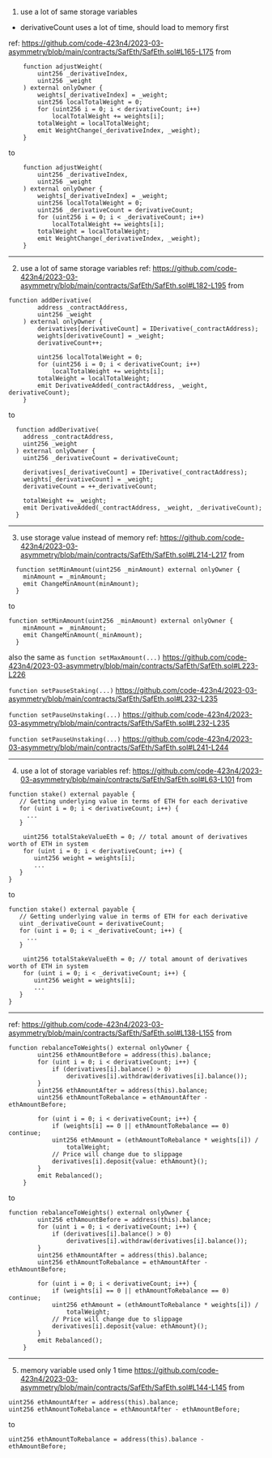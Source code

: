 1. use a lot of same storage variables
- derivativeCount uses a lot of time, should load to memory first

ref: https://github.com/code-423n4/2023-03-asymmetry/blob/main/contracts/SafEth/SafEth.sol#L165-L175
from
```
    function adjustWeight(
        uint256 _derivativeIndex,
        uint256 _weight
    ) external onlyOwner {
        weights[_derivativeIndex] = _weight;
        uint256 localTotalWeight = 0;
        for (uint256 i = 0; i < derivativeCount; i++)
            localTotalWeight += weights[i];
        totalWeight = localTotalWeight;
        emit WeightChange(_derivativeIndex, _weight);
    }
```

to
```
    function adjustWeight(
        uint256 _derivativeIndex,
        uint256 _weight
    ) external onlyOwner {
        weights[_derivativeIndex] = _weight;
        uint256 localTotalWeight = 0;
        uint256 _derivativeCount = derivativeCount;
        for (uint256 i = 0; i < _derivativeCount; i++)
            localTotalWeight += weights[i];
        totalWeight = localTotalWeight;
        emit WeightChange(_derivativeIndex, _weight);
    }
```

_________________

2. use a lot of same storage variables
ref: https://github.com/code-423n4/2023-03-asymmetry/blob/main/contracts/SafEth/SafEth.sol#L182-L195
from
```
function addDerivative(
        address _contractAddress,
        uint256 _weight
    ) external onlyOwner {
        derivatives[derivativeCount] = IDerivative(_contractAddress);
        weights[derivativeCount] = _weight;
        derivativeCount++;

        uint256 localTotalWeight = 0;
        for (uint256 i = 0; i < derivativeCount; i++)
            localTotalWeight += weights[i];
        totalWeight = localTotalWeight;
        emit DerivativeAdded(_contractAddress, _weight, derivativeCount);
    }
```
to
```
  function addDerivative(
    address _contractAddress,
    uint256 _weight
  ) external onlyOwner {
    uint256 _derivativeCount = derivativeCount;

    derivatives[_derivativeCount] = IDerivative(_contractAddress);
    weights[_derivativeCount] = _weight;
    derivativeCount = ++_derivativeCount;

    totalWeight += _weight;
    emit DerivativeAdded(_contractAddress, _weight, _derivativeCount);
  }
```

----------------------------------------

3. use storage value instead of memory
ref: https://github.com/code-423n4/2023-03-asymmetry/blob/main/contracts/SafEth/SafEth.sol#L214-L217
from
```
  function setMinAmount(uint256 _minAmount) external onlyOwner {
    minAmount = _minAmount;
    emit ChangeMinAmount(minAmount);
  }
```
to
```
function setMinAmount(uint256 _minAmount) external onlyOwner {
    minAmount = _minAmount;
    emit ChangeMinAmount(_minAmount);
  }
```

also the same as 
`function setMaxAmount(...)`
https://github.com/code-423n4/2023-03-asymmetry/blob/main/contracts/SafEth/SafEth.sol#L223-L226

`function setPauseStaking(...)`
https://github.com/code-423n4/2023-03-asymmetry/blob/main/contracts/SafEth/SafEth.sol#L232-L235

`function setPauseUnstaking(...)`
https://github.com/code-423n4/2023-03-asymmetry/blob/main/contracts/SafEth/SafEth.sol#L232-L235

`function setPauseUnstaking(...)`
https://github.com/code-423n4/2023-03-asymmetry/blob/main/contracts/SafEth/SafEth.sol#L241-L244

----------------------------

4. use a lot of storage variables
ref: https://github.com/code-423n4/2023-03-asymmetry/blob/main/contracts/SafEth/SafEth.sol#L63-L101
from
```
function stake() external payable {
   // Getting underlying value in terms of ETH for each derivative
   for (uint i = 0; i < derivativeCount; i++) {
     ...
   }
   
    uint256 totalStakeValueEth = 0; // total amount of derivatives worth of ETH in system
    for (uint i = 0; i < derivativeCount; i++) {
       uint256 weight = weights[i];
       ...
   }
}
```

to
```
function stake() external payable {
   // Getting underlying value in terms of ETH for each derivative
   uint _derivativeCount = derivativeCount;
   for (uint i = 0; i < _derivativeCount; i++) {
     ...
   }
   
    uint256 totalStakeValueEth = 0; // total amount of derivatives worth of ETH in system
    for (uint i = 0; i < _derivativeCount; i++) {
       uint256 weight = weights[i];
       ...
   }
}
```

-------------------
ref: https://github.com/code-423n4/2023-03-asymmetry/blob/main/contracts/SafEth/SafEth.sol#L138-L155
from
```
function rebalanceToWeights() external onlyOwner {
        uint256 ethAmountBefore = address(this).balance;
        for (uint i = 0; i < derivativeCount; i++) {
            if (derivatives[i].balance() > 0)
                derivatives[i].withdraw(derivatives[i].balance());
        }
        uint256 ethAmountAfter = address(this).balance;
        uint256 ethAmountToRebalance = ethAmountAfter - ethAmountBefore;

        for (uint i = 0; i < derivativeCount; i++) {
            if (weights[i] == 0 || ethAmountToRebalance == 0) continue;
            uint256 ethAmount = (ethAmountToRebalance * weights[i]) /
                totalWeight;
            // Price will change due to slippage
            derivatives[i].deposit{value: ethAmount}();
        }
        emit Rebalanced();
    }
```
to
```
function rebalanceToWeights() external onlyOwner {
        uint256 ethAmountBefore = address(this).balance;
        for (uint i = 0; i < derivativeCount; i++) {
            if (derivatives[i].balance() > 0)
                derivatives[i].withdraw(derivatives[i].balance());
        }
        uint256 ethAmountAfter = address(this).balance;
        uint256 ethAmountToRebalance = ethAmountAfter - ethAmountBefore;

        for (uint i = 0; i < derivativeCount; i++) {
            if (weights[i] == 0 || ethAmountToRebalance == 0) continue;
            uint256 ethAmount = (ethAmountToRebalance * weights[i]) /
                totalWeight;
            // Price will change due to slippage
            derivatives[i].deposit{value: ethAmount}();
        }
        emit Rebalanced();
    }
```
------------------
5. memory variable used only 1 time
https://github.com/code-423n4/2023-03-asymmetry/blob/main/contracts/SafEth/SafEth.sol#L144-L145
from
```
uint256 ethAmountAfter = address(this).balance;
uint256 ethAmountToRebalance = ethAmountAfter - ethAmountBefore;
```
to 
```
uint256 ethAmountToRebalance = address(this).balance - ethAmountBefore;
```
